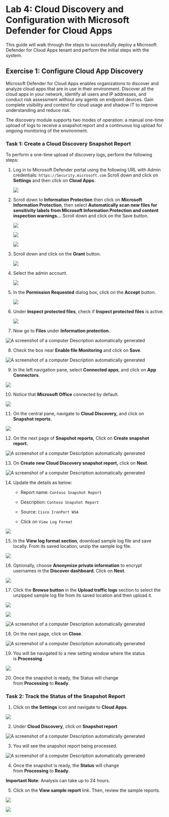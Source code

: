 # **Lab 4: Cloud Discovery and Configuration with Microsoft Defender for Cloud Apps**

This guide will walk through the steps to successfully deploy a
Microsoft Defender for Cloud Apps tenant and perform the initial steps
with the system.

## Exercise 1: Configure Cloud App Discovery

Microsoft Defender for Cloud Apps enables organizations to discover and
analyze cloud apps that are in use in their environment. Discover all
the cloud apps in your network, identify all users and IP addresses, and
conduct risk assessment without any agents on endpoint devices. Gain
complete visibility and context for cloud usage and shadow IT to improve
understanding and reduce risk.

The discovery module supports two modes of operation: a manual one-time
upload of logs to receive a snapshot report and a continuous log upload
for ongoing monitoring of the environment.

### Task 1: Create a Cloud Discovery Snapshot Report

To perform a one-time upload of discovery logs, perform the following
steps:

1.  Log in to Microsoft Defender portal using the following URL with Admin credentials: `https://Security.microsoft.com`
    Scroll down and click on **Settings** and then click on **Cloud Apps**.

    ![](./media/nw31.png)

2.  Scroll down to **Information Protection** then click on **Microsoft Information Protection**, then select **Automatically scan new files
    for sensitivity labels from Microsoft Information Protection and content inspection warnings...** Scroll down and click on the Save button.

    ![](./media/image2.png)

    ![](./media/image3.png)

    ![](./media/nw32.png)

3. Scroll down and click on the **Grant** button.

   ![](./media/nw33.png)

4. Select the admin account.

   ![](./media/nw34.png)

5. In the **Permission Requested** dialog box, click on the **Accept** button.

   ![](./media/nw35.png)
 
6.  Under **Inspect protected files**, check if **Inspect protected
    files** is active.

    ![](./media/image4.png)

7.  Now go to **Files** under **Information protection**.

![A screenshot of a computer Description automatically
generated](./media/image5.png)

8.  Check the box near **Enable file Monitoring** and click on **Save**.

![A screenshot of a computer Description automatically
generated](./media/image6.png)

9.  In the left navigation pane, select **Connected apps**, and click on
    **App Connectors**.

![](./media/image7.png)

10.  Notice that **Microsoft Office** connected by default.

![](./media/image8.png)

11.  On the central pane, navigate to **Cloud Discovery,** and click on
    **Snapshot reports**.

![](./media/image9.png)

12.  On the next page of **Snapshot reports,** Click on **Create snapshot
    report.**

 ![A screenshot of a computer Description automatically
 generated](./media/image10.png)

13. On **Create new Cloud Discovery snapshot report,** click
    on **Next**.

![A screenshot of a computer Description automatically
generated](./media/image11.png)

14. Update the details as below:

    - Report name: `Contoso Snapshot Report`

    - Description: `Contoso Snapshot Report`

    - Source: `Cisco IronPort WSA`

    - Click on `View Log Format`

![](./media/image12.png)

15. In the **View log format section**, download sample log file and
    save locally. From its saved location, unzip the sample log file.

![](./media/image13.png)

16. Optionally, choose **Anonymize private information** to encrypt
    usernames in the **Discover dashboard**. Click on **Next**.

![](./media/image14.png)

17. Click the **Browse button** in the **Upload traffic logs** section
    to select the unzipped sample log file from its saved location and
    then upload it.

![](./media/image15.png)

![](./media/image16.png)

![A screenshot of a computer Description automatically
generated](./media/image17.png)

18. On the next page, click on **Close**.

![A screenshot of a computer Description automatically
generated](./media/image18.png)

19. You will be navigated to a new setting window where the status
    is **Processing**.

![](./media/image19.png)

20. Once the snapshot is ready, the Status will change
    from **Processing** to **Ready**.

### Task 2: Track the Status of the Snapshot Report

1.  Click on **the Settings** icon and navigate to **Cloud Apps**.

![](./media/image20.png)

2.  Under **Cloud Discovery**, click on **Snapshot report**

![A screenshot of a computer Description automatically
generated](./media/image21.png)

3.  You will see the snapshot report being processed.

![A screenshot of a computer Description automatically
generated](./media/image22.png)

4.  Once the snapshot is ready, the **Status** will change
    from **Processing** to **Ready**.

**Important Note**: Analysis can take up to 24 hours.

5. Click on the **View sample report** link. Then, review the sample reports.

![](./media/nw39.png)

![](./media/nw38.png)

   
   
